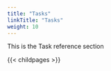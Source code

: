 ```yaml
---
title: "Tasks"
linkTitle: "Tasks"
weight: 10
---
```



This is the Task reference section

{{< childpages >}}


